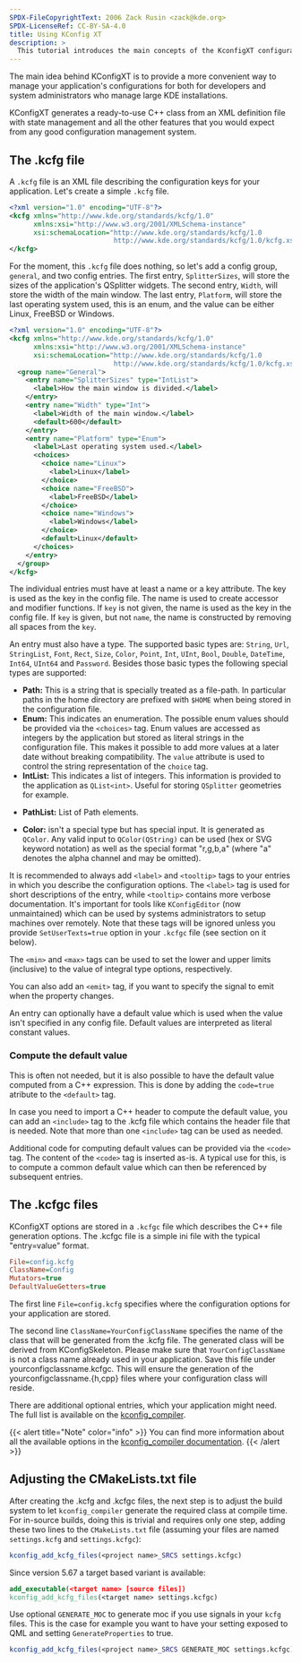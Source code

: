 ```yaml
---
SPDX-FileCopyrightText: 2006 Zack Rusin <zack@kde.org>
SPDX-LicenseRef: CC-BY-SA-4.0
title: Using KConfig XT
description: >
  This tutorial introduces the main concepts of the KconfigXT configuration framework and shows how to efficiently use it in applications.
---
```


The main idea behind KConfigXT is to provide a more convenient way to manage
your application's configurations for both for developers and system
administrators who manage large KDE installations.

KConfigXT generates a ready-to-use C++ class from an XML definition file
with state management and all the other features that you would expect from any
good configuration management system.

## The .kcfg file

A `.kcfg` file is an XML file describing the configuration keys for your
application. Let's create a simple `.kcfg` file.


```xml
<?xml version="1.0" encoding="UTF-8"?>
<kcfg xmlns="http://www.kde.org/standards/kcfg/1.0"
      xmlns:xsi="http://www.w3.org/2001/XMLSchema-instance"
      xsi:schemaLocation="http://www.kde.org/standards/kcfg/1.0
                          http://www.kde.org/standards/kcfg/1.0/kcfg.xsd" >
</kcfg>
```

For the moment, this `.kcfg` file does nothing, so let's add a config group, `general`,
and two config entries. The first entry, `SplitterSizes`, will store the sizes of the
application's QSplitter widgets. The second entry, `Width`, will store the width of the
main window. The last entry, `Platform`, will store the last operating system used, this
is an enum, and the value can be either Linux, FreeBSD or Windows.

```xml
<?xml version="1.0" encoding="UTF-8"?>
<kcfg xmlns="http://www.kde.org/standards/kcfg/1.0"
      xmlns:xsi="http://www.w3.org/2001/XMLSchema-instance"
      xsi:schemaLocation="http://www.kde.org/standards/kcfg/1.0
                          http://www.kde.org/standards/kcfg/1.0/kcfg.xsd" >
  <group name="General">
    <entry name="SplitterSizes" type="IntList">
      <label>How the main window is divided.</label>
    </entry>
    <entry name="Width" type="Int">
      <label>Width of the main window.</label>
      <default>600</default>
    </entry>
    <entry name="Platform" type="Enum">
      <label>Last operating system used.</label>
      <choices>
        <choice name="Linux">
          <label>Linux</label>
        </choice>
        <choice name="FreeBSD">
          <label>FreeBSD</label>
        </choice>
        <choice name="Windows">
          <label>Windows</label>
        </choice>
        <default>Linux</default>
      </choices>
    </entry>
  </group>
</kcfg>
```

The individual entries must have at least a name or a key attribute. The key is used
as the key in the config file. The name is used to create accessor and modifier
functions.  If `key` is not given, the name is used as the key in the config file. If `key` is
given, but not `name`, the name is constructed by removing all spaces from the `key`.

An entry must also have a type. The supported basic types are: `String`, `Url`,
`StringList`, `Font`, `Rect`, `Size`, `Color`, `Point`, `Int`, `UInt`, `Bool`, `Double`,
`DateTime`, `Int64`, `UInt64` and `Password`. Besides those basic types the following
special types are supported: 

+ **Path:** This is a string that is specially treated as a file-path. In particular
paths in the home directory are prefixed with `$HOME` when being stored in the
configuration file.
+ **Enum:** This indicates an enumeration. The possible enum values should be provided
via the `<choices>` tag. Enum values are accessed as integers by the application but
stored as literal strings in the configuration file. This makes it possible to add more values
at a later date without breaking compatibility. The `value` attribute is used to control
the string representation of the `choice` tag.
+ **IntList:** This indicates a list of integers. This information is provided to the
application as `QList<int>`. Useful for storing `QSplitter` geometries for example.
* **PathList:** List of Path elements.
+ **Color:** isn't a special type but has special input. It is generated as `QColor`.
Any valid input to `QColor(QString)` can be used (hex or SVG keyword notation) as well
as the special format "r,g,b,a" (where "a" denotes the alpha channel and may be omitted).

It is recommended to always add `<label>` and `<tooltip>` tags to your entries in
which you describe the configuration options. The `<label>` tag is used for short
descriptions of the entry, while `<tooltip>` contains more verbose documentation. It's
important for tools like `KConfigEditor` (now unmaintained) which can be used by
systems administrators to setup machines over remotely. Note that these tags
will be ignored unless you provide `SetUserTexts=true` option in your `.kcfgc` file
(see section on it below).

The `<min>` and `<max>` tags can be used to set the lower and upper limits (inclusive) to the value of integral type options, respectively.

You can also add an `<emit>` tag, if you want to specify the signal to emit when the
property changes.

An entry can optionally have a default value which is used when the value
isn't specified in any config file. Default values are interpreted as literal constant
values. 

### Compute the default value

This is often not needed, but it is also possible to have the default value computed
from a C++ expression. This is done by adding the `code=true` atribute to the
`<default>` tag.

In case you need to import a C++ header to compute the default value, you can add an
`<include>` tag to the .kcfg file which contains the header file that is needed.
Note that more than one `<include>` tag can be used as needed.

Additional code for computing default values can be provided via the `<code>` tag.
The content of the `<code>` tag is inserted as-is. A typical use for this, is to
compute a common default value which can then be referenced by subsequent entries.

## The .kcfgc files

KConfigXT options are stored in a `.kcfgc` file which describes the C++ file generation
options. The .kcfgc file is a simple ini file with the typical "entry=value" format.

```ini
File=config.kcfg
ClassName=Config
Mutators=true
DefaultValueGetters=true
```

The first line `File=config.kcfg` specifies where the configuration options for your
application are stored.

The second line `ClassName=YourConfigClassName` specifies the name of the class
that will be generated from the .kcfg file. The generated class will be derived from
KConfigSkeleton. Please make sure that `YourConfigClassName` is not a class name already
used in your application. Save this file under yourconfigclassname.kcfgc. This will ensure
the generation of the yourconfigclassname.{h,cpp} files where your configuration class will
reside.

There are additional optional entries, which your application might need. The full list is
available on the [kconfig_compiler](https://api.kde.org/frameworks/kconfig/html/kconfig_compiler.html).

{{< alert title="Note" color="info" >}}
You can find more information about all the available options in the
[kconfig_compiler documentation](https://api.kde.org/frameworks/kconfig/html/kconfig_compiler.html).
{{< /alert >}}

## Adjusting the CMakeLists.txt file

After creating the .kcfg and .kcfgc files, the next step is to adjust the build system to let
`kconfig_compiler` generate the required class at compile time. For in-source builds,
doing this is trivial and requires only one step, adding these two lines to the `CMakeLists.txt`
file (assuming your files are named `settings.kcfg` and `settings.kcfgc`): 

```cmake
kconfig_add_kcfg_files(<project name>_SRCS settings.kcfgc)
```

Since version 5.67 a target based variant is available: 

```cmake
add_executable(<target name> [source files])
kconfig_add_kcfg_files(<target name> settings.kcfgc)
```

Use optional `GENERATE_MOC` to generate moc if you use signals in your `kcfg` files.
This is the case for example you want to have your setting exposed to QML and setting
`GenerateProperties` to true.

```cmake
kconfig_add_kcfg_files(<project name>_SRCS GENERATE_MOC settings.kcfgc)
```
